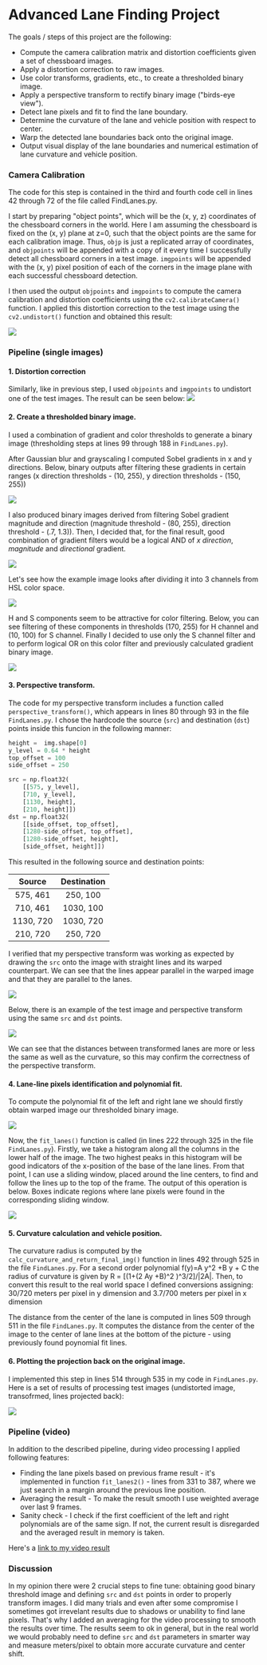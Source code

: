 # Advanced Lane Finding Project

The goals / steps of this project are the following:

* Compute the camera calibration matrix and distortion coefficients given a set of chessboard images.
* Apply a distortion correction to raw images.
* Use color transforms, gradients, etc., to create a thresholded binary image.
* Apply a perspective transform to rectify binary image ("birds-eye view").
* Detect lane pixels and fit to find the lane boundary.
* Determine the curvature of the lane and vehicle position with respect to center.
* Warp the detected lane boundaries back onto the original image.
* Output visual display of the lane boundaries and numerical estimation of lane curvature and vehicle position.

### Camera Calibration

The code for this step is contained in the third and fourth code cell in lines 42 through 72 of the file called FindLanes.py.

I start by preparing "object points", which will be the (x, y, z) coordinates of the chessboard corners in the world. Here I am assuming the chessboard is fixed on the (x, y) plane at z=0, such that the object points are the same for each calibration image.  Thus, `objp` is just a replicated array of coordinates, and `objpoints` will be appended with a copy of it every time I successfully detect all chessboard corners in a test image.  `imgpoints` will be appended with the (x, y) pixel position of each of the corners in the image plane with each successful chessboard detection.  

I then used the output `objpoints` and `imgpoints` to compute the camera calibration and distortion coefficients using the `cv2.calibrateCamera()` function.  I applied this distortion correction to the test image using the `cv2.undistort()` function and obtained this result: 

<img src="./writeup_images/Undistortion_chess_example.jpg" >

### Pipeline (single images)

#### 1. Distortion correction

Similarly, like in previous step, I used `objpoints` and `imgpoints` to undistort one of the test images. The result can be seen below:
<img src="./writeup_images/Undistortion_test_image.jpg" >

#### 2. Create a thresholded binary image.
I used a combination of gradient and color thresholds to generate a binary image (thresholding steps at lines 99 through 188 in `FindLanes.py`). 

After Gaussian blur and grayscaling I computed Sobel gradients in x and y directions. Below, binary outputs after filtering these gradients in certain ranges (x direction thresholds - (10, 255), y direction thresholds - (150, 255))

<img src="./writeup_images/Gradients1.jpg" >

I also produced binary images derived from filtering Sobel gradient magnitude and direction (magnitude threshold - (80, 255), direction threshold - (.7, 1.3)). Then, I decided that, for the final result, good combination of gradient filters would be a logical AND of *x direction*, *magnitude* and *directional* gradient.

<img src="./writeup_images/Gradients2.jpg" >

Let's see how the example image looks after dividing it into 3 channels from HSL color space.

<img src="./writeup_images/HSL_channels.jpg" >

H and S components seem to be attractive for color filtering. Below, you can see filtering of these components in thresholds (170, 255) for H channel and (10, 100) for S channel. Finally I decided to use only the S channel filter and to perform logical OR on this color filter and previously calculated gradient binary image.

<img src="./writeup_images/HSL_channels_binary.jpg" >

#### 3. Perspective transform.

The code for my perspective transform includes a function called `perspective_transform()`, which appears in lines 80 through 93 in the file `FindLanes.py`. I chose the hardcode the source (`src`) and destination (`dst`) points inside this funcion in the following manner:

```python
height =  img.shape[0]
y_level = 0.64 * height
top_offset = 100
side_offset = 250

src = np.float32(
    [[575, y_level],
    [710, y_level],
    [1130, height],
    [210, height]])
dst = np.float32(
    [[side_offset, top_offset], 
    [1280-side_offset, top_offset],
    [1280-side_offset, height],
    [side_offset, height]])
```

This resulted in the following source and destination points:

| Source        | Destination   | 
|:-------------:|:-------------:| 
| 575, 461      | 250, 100      | 
| 710, 461      | 1030, 100     |
| 1130, 720     | 1030, 720     |
| 210, 720      | 250, 720      |

I verified that my perspective transform was working as expected by drawing the `src` onto the image with straight lines and its warped counterpart. We can see that the lines appear parallel in the warped image and that they are parallel to the lanes.

<img src="./writeup_images/warping_straight_line.jpg">

Below, there is an example of the test image and perspective transform using the same `src` and `dst` points.

<img src="./writeup_images/Warping_example.jpg">

We can see that the distances between transformed lanes are more or less the same as well as the curvature, so this may confirm the correctness of the perspective transform.

#### 4. Lane-line pixels identification and polynomial fit.

To compute the polynomial fit of the left and right lane we should firstly obtain warped image our thresholded binary image.

<img src="./writeup_images/Warping_binary_example.jpg">

Now, the `fit_lanes()` function is called (in lines 222 through 325 in the file `FindLanes.py`). Firstly, we take a histogram along all the columns in the lower half of the image. The two highest peaks in this histogram will be good indicators of the x-position of the base of the lane lines. From that point, I can use a sliding window, placed around the line centers, to find and follow the lines up to the top of the frame.
The output of this operation is below. Boxes indicate regions where lane pixels were found in the corresponding sliding window.

<img src="./writeup_images/poly_fit_example.jpg">

#### 5. Curvature calculation and vehicle position.

The curvature radius is computed by the `calc_curvature_and_return_final_img()` function in lines 492 through 525 in the file `FindLanes.py`. For a second order polynomial f(y)=A y^2 +B y + C the radius of curvature is given by R = [(1+(2 Ay +B)^2 )^3/2]/|2A|. Then, to convert this result to the real world space I defined conversions assigning:
30/720 meters per pixel in y dimension and
3.7/700 meters per pixel in x dimension

The distance from the center of the lane is computed in lines 509 through 511 in the file `FindLanes.py`. It computes the distance from the center of the image to the center of lane lines at the bottom of the picture - using previously found poynomial fit lines.

#### 6. Plotting the projection back on the original image.

I implemented this step in lines 514 through 535 in my code in `FindLanes.py`. Here is a set of results of processing test images (undistorted image, transofrmed, lines projected back):

<img src="./writeup_images/final_results.jpg">

### Pipeline (video)

In addition to the described pipeline, during video processing I applied following features:
* Finding the lane pixels based on previous frame result - it's implemented in function `fit_lanes2()` - lines from 331 to 387, where we just search in a margin around the previous line position. 
* Averaging the result - To make the result smooth I use weighted average over last 9 frames. 
* Sanity check - I check if the first coefficient of the left and right polynomials are of the same sign. If not, the current result is disregarded and the averaged result in memory is taken.

Here's a [link to my video result](./project_video_output.mp4)


### Discussion

In my opinion there were 2 crucial steps to fine tune: obtaining good binary threshold image and defining `src` and `dst` points in order to properly transform images. I did many trials and even after some compromise I sometimes got irrevelant results due to shadows or unability to find lane pixels. That's why I added an averaging for the video processing to smooth the results over time. The results seem to ok in general, but in the real world we would probably need to define `src` and `dst` parameters in smarter way and measure meters/pixel to obtain more accurate curvature and center shift. 
